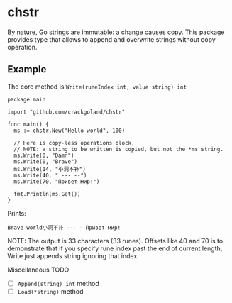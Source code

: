 # chstr
By nature, Go strings are immutable: a change causes copy. This package provides type that allows to append and overwrite strings without copy operation.

## Example

The core method is `Write(runeIndex int, value string) int`

    package main

    import "github.com/crackgoland/chstr"

    func main() {
      ms := chstr.New("Hello world", 100)
      
      // Here is copy-less operations block. 
      // NOTE: a string to be written is copied, but not the *ms string.
      ms.Write(0, "Damn")
      ms.Write(0, "Brave")
      ms.Write(14, "小洞不补")
      ms.Write(40, " --- --")
      ms.Write(70, "Привет мир!")
      
      fmt.Println(ms.Get())
    }
    
Prints:

    Brave world小洞不补 --- --Привет мир!
    
NOTE: The output is 33 characters (33 runes). Offsets like 40 and 70 is to demonstrate that if you specify rune index past the end of current length, Write just appends string ignoring that index

Miscellaneous TODO
- [ ] `Append(string) int` method
- [ ] `Load(*string)` method
